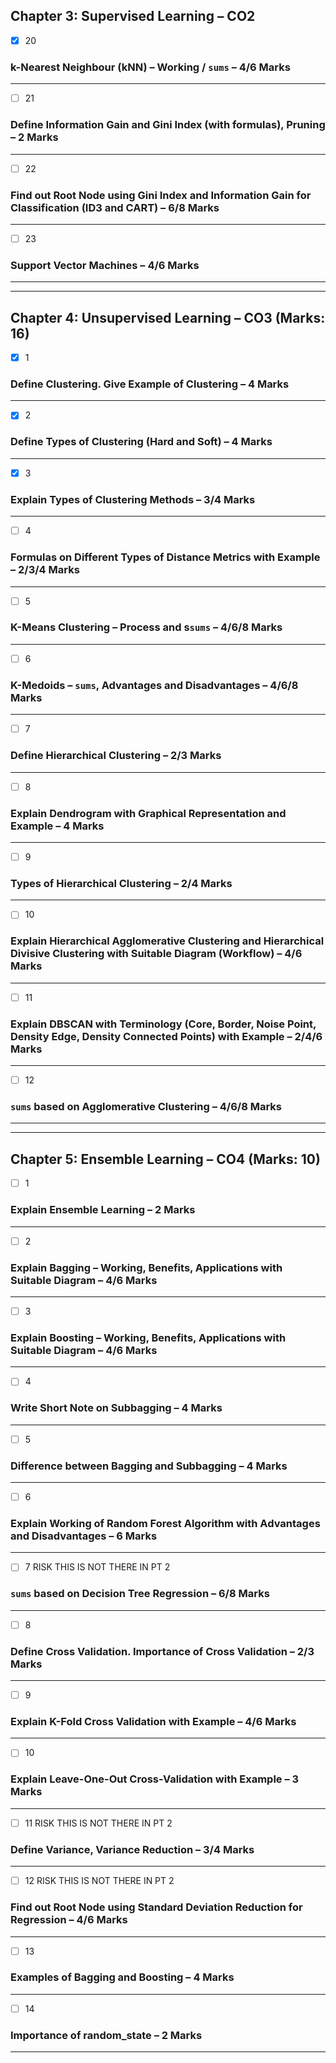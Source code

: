 ## Chapter 3: Supervised Learning – CO2  

- [x] 20  
### k-Nearest Neighbour (kNN) – Working / ``sums`` – 4/6 Marks  

***

- [ ] 21  
### Define Information Gain and Gini Index (with formulas), Pruning – 2 Marks  

***

- [ ] 22  
### Find out Root Node using Gini Index and Information Gain for Classification (ID3 and CART) – 6/8 Marks  

***

- [ ] 23  
### Support Vector Machines – 4/6 Marks  

***

---

## Chapter 4: Unsupervised Learning – CO3 (Marks: 16)  

- [x] 1  
### Define Clustering. Give Example of Clustering – 4 Marks  


***
-   [x] 2
    

### Define Types of Clustering (Hard and Soft) – 4 Marks

***

- [x] 3  
### Explain Types of Clustering Methods – 3/4 Marks  

***

- [ ] 4  
### Formulas on Different Types of Distance Metrics with Example – 2/3/4 Marks  

***

- [ ] 5  
### K-Means Clustering – Process and s`sums` – 4/6/8 Marks  

***

- [ ] 6  
### K-Medoids – `sums`, Advantages and Disadvantages – 4/6/8 Marks  

***

- [ ] 7  
### Define Hierarchical Clustering – 2/3 Marks  

***

- [ ] 8  
### Explain Dendrogram with Graphical Representation and Example – 4 Marks  

***

- [ ] 9  
### Types of Hierarchical Clustering – 2/4 Marks  

***

- [ ] 10  
### Explain Hierarchical Agglomerative Clustering and Hierarchical Divisive Clustering with Suitable Diagram (Workflow) – 4/6 Marks  

***

- [ ] 11  
### Explain DBSCAN with Terminology (Core, Border, Noise Point, Density Edge, Density Connected Points) with Example – 2/4/6 Marks  

***

- [ ] 12  
### `sums` based on Agglomerative Clustering – 4/6/8 Marks  

***

---

## Chapter 5: Ensemble Learning – CO4 (Marks: 10)  

- [ ] 1  
### Explain Ensemble Learning – 2 Marks  

***

- [ ] 2  
### Explain Bagging – Working, Benefits, Applications with Suitable Diagram – 4/6 Marks  

***

- [ ] 3  
### Explain Boosting – Working, Benefits, Applications with Suitable Diagram – 4/6 Marks  

***

- [ ] 4  
### Write Short Note on Subbagging – 4 Marks  

***

- [ ] 5  
### Difference between Bagging and Subbagging – 4 Marks  

***

- [ ] 6  
### Explain Working of Random Forest Algorithm with Advantages and Disadvantages – 6 Marks  

***

- [ ] 7   RISK THIS IS NOT THERE IN PT 2
### `sums` based on Decision Tree Regression – 6/8 Marks  

***

- [ ] 8  
### Define Cross Validation. Importance of Cross Validation – 2/3 Marks  

***

- [ ] 9  
### Explain K-Fold Cross Validation with Example – 4/6 Marks  

***

- [ ] 10  
### Explain Leave-One-Out Cross-Validation with Example – 3 Marks  

***

- [ ] 11    RISK THIS IS NOT THERE IN PT 2
### Define Variance, Variance Reduction – 3/4 Marks  

***

- [ ] 12    RISK THIS IS NOT THERE IN PT 2
### Find out Root Node using Standard Deviation Reduction for Regression – 4/6 Marks  

***

- [ ] 13  
### Examples of Bagging and Boosting – 4 Marks  

***

- [ ] 14  
### Importance of random_state – 2 Marks  

***
